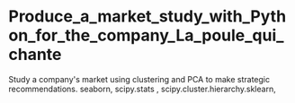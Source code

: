 # Produce_a_market_study_with_Python_for_the_company_La_poule_qui_chante
Study a company's market using clustering and PCA to make strategic recommendations. seaborn, scipy.stats , scipy.cluster.hierarchy.sklearn,
